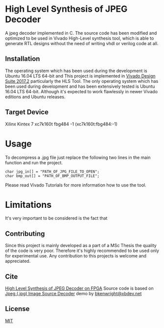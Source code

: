 # High Level Synthesis of JPEG Decoder

A jpeg decoder implemented in C. The source code has been modified and optimized to be used in Vivado High-Level synthesis tool, which is able to generate RTL designs without the need of writing vhdl or verilog code at all.

## Installation
The operating system which has been used during the development is Ubuntu 16.04 LTS 64-bit and 
This project is implemented in [Vivado Design Suite 2017.2](https://www.xilinx.com/support/download/index.html/content/xilinx/en/downloadNav/vivado-design-tools/archive.html) particularly the HLS Tool.
The only operating system which has been used during development and has been extensively tested is Ubuntu 16.04 LTS 64-bit. Although it's expected to work flawlessly in newer Vivado editions and Ubuntu releases.

## Target Device
Xilinx Kintex 7 xc7k160t fbg484 -1 (xc7k160t:fbg484:-1)

# Usage
To decompress a .jpg file just replace the following two lines in the main function and run the project.
```
char jpg_in[] = "PATH_OF_JPG_FILE_TO_OPEN";
char bmp_out[] = "PATH_OF_BMP_OUTPUT_FILE";
```
Please read Vivado Tutorials for more information how to use the tool.

# Limitations
It's very important to be considered  is the fact that

## Contributing
Since this project is mainly developed as a part of a MSc Thesis the quality of the code is very poor. Therefore it's highly recommended to be used only for experimental use.
Any contribution to this projects is welcome and appreciated.

## Cite
[High Level Synthesis of JPEG Decoder on FPGA](http://hdl.handle.net/10889/10581)
Source code is based on [Jpeg (.jpg) Image Source Decoder](https://xbdev.net/image_formats/jpeg/jpeg_decoder_source) demo by bkenwright@xbdev.net

## License
[MIT](https://choosealicense.com/licenses/mit/)

